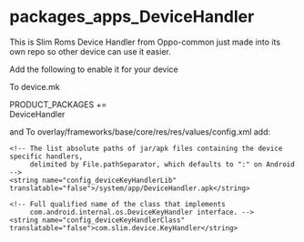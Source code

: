 packages_apps_DeviceHandler
===========================
This is Slim Roms Device Handler from Oppo-common just made into its own repo so other device can use it easier.

Add the following to enable it for your device

To device.mk

PRODUCT_PACKAGES += \
    DeviceHandler
    
and
To overlay/frameworks/base/core/res/res/values/config.xml
add:

    <!-- The list absolute paths of jar/apk files containing the device specific handlers,
         delimited by File.pathSeparator, which defaults to ":" on Android -->
    <string name="config_deviceKeyHandlerLib" translatable="false">/system/app/DeviceHandler.apk</string>

    <!-- Full qualified name of the class that implements
         com.android.internal.os.DeviceKeyHandler interface. -->
    <string name="config_deviceKeyHandlerClass" translatable="false">com.slim.device.KeyHandler</string>

